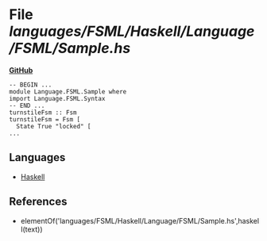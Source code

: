 # File _languages/FSML/Haskell/Language/FSML/Sample.hs_
**[GitHub](https://github.com/softlang/yas/blob/master/languages/FSML/Haskell/Language/FSML/Sample.hs)**
```
-- BEGIN ...
module Language.FSML.Sample where
import Language.FSML.Syntax
-- END ...
turnstileFsm :: Fsm
turnstileFsm = Fsm [
  State True "locked" [
...
```

## Languages
* [Haskell](../languages/Haskell.md)

## References
* elementOf('languages/FSML/Haskell/Language/FSML/Sample.hs',haskell(text))
